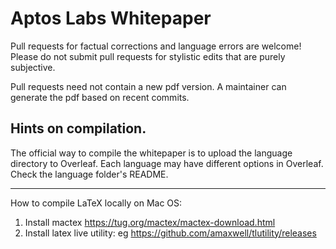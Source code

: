 # Aptos Labs Whitepaper

Pull requests for factual corrections and language errors are welcome! Please do not submit pull requests for stylistic edits that are purely subjective.

Pull requests need not contain a new pdf version. A maintainer can generate the pdf based on recent commits.

## Hints on compilation.

The official way to compile the whitepaper is to upload the language directory to Overleaf. Each language may have different options in Overleaf. Check the language folder's README.

---

How to compile LaTeX locally on Mac OS:

1. Install mactex https://tug.org/mactex/mactex-download.html
2. Install latex live utility: eg https://github.com/amaxwell/tlutility/releases
